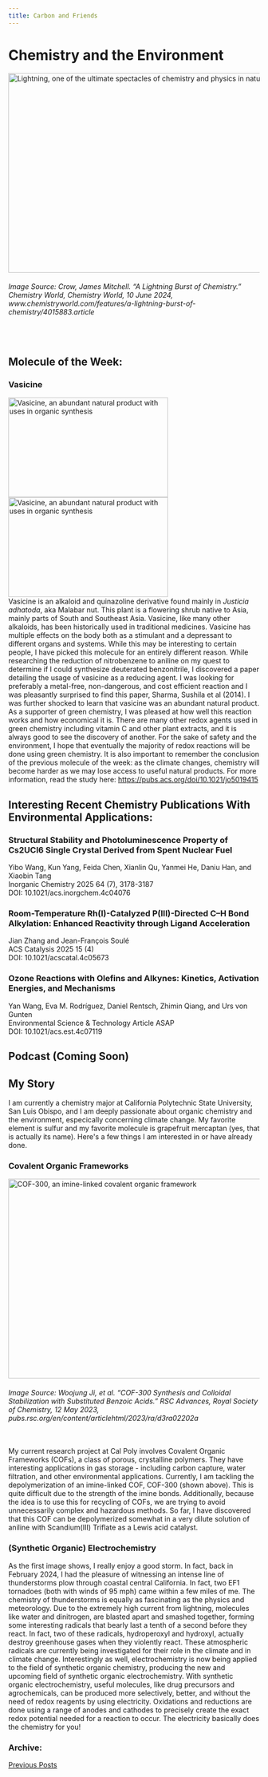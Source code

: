 ```yaml
---
title: Carbon and Friends
--- 
```


# Chemistry and the Environment
<img src="https://d2cbg94ubxgsnp.cloudfront.net/Pictures/1024x536/8/5/0/520850_gettyimages1150911432_497643_crop.jpg" alt="Lightning, one of the ultimate spectacles of chemistry and physics in nature" width="800" height="400">

###### Image Source: Crow, James Mitchell. “A Lightning Burst of Chemistry.” Chemistry World, Chemistry World, 10 June 2024, www<area>.chemistryworld.com/features/a-lightning-burst-of-chemistry/4015883.article
<br>

## Molecule of the Week:
### Vasicine
<img src= "https://github.com/user-attachments/assets/c23d5c43-58b1-400f-b18e-7d7068dd6cac" alt="Vasicine, an abundant natural product with uses in organic synthesis" width="320" height="200">
<img src= "https://github.com/user-attachments/assets/afc164af-9c7d-4691-a982-57cb3528ef64" alt="Vasicine, an abundant natural product with uses in organic synthesis" width="320" height="200">
<br>
Vasicine is an alkaloid and quinazoline derivative found mainly in <em>Justicia adhatoda</em>, aka Malabar nut. This plant is a flowering shrub native to Asia, mainly parts of South and Southeast Asia. Vasicine, like many other alkaloids, has been historically used in traditional medicines. Vasicine has multiple effects on the body both as a stimulant and a depressant to different organs and systems. While this may be interesting to certain people, I have picked this molecule for an entirely different reason. While researching the reduction of nitrobenzene to aniline on my quest to determine if I could synthesize deuterated benzonitrile, I discovered a paper detailing the usage of vasicine as a reducing agent. I was looking for preferably a metal-free, non-dangerous, and cost efficient reaction and I was pleasantly surprised to find this paper, Sharma, Sushila et al (2014). I was further shocked to learn that vasicine was an abundant natural product. As a supporter of green chemistry, I was pleased at how well this reaction works and how economical it is. There are many other redox agents used in green chemistry including vitamin C and other plant extracts, and it is always good to see the discovery of another. For the sake of safety and the environment, I hope that eventually the majority of redox reactions will be done using green chemistry. It is also important to remember the conclusion of the previous molecule of the week: as the climate changes, chemistry will become harder as we may lose access to useful natural products. 
For more information, read the study here: <a href="https://pubs.acs.org/doi/10.1021/jo5019415">https://pubs.acs.org/doi/10.1021/jo5019415</a>
   

<br>
  



## Interesting Recent Chemistry Publications With Environmental Applications:
### Structural Stability and Photoluminescence Property of Cs2UCl6 Single Crystal Derived from Spent Nuclear Fuel
Yibo Wang, Kun Yang, Feida Chen, Xianlin Qu, Yanmei He, Daniu Han, and Xiaobin Tang <br>
Inorganic Chemistry 2025 64 (7), 3178-3187 <br>
DOI: 10.1021/acs.inorgchem.4c04076 <br>

### Room-Temperature Rh(I)-Catalyzed P(III)-Directed C–H Bond Alkylation: Enhanced Reactivity through Ligand Acceleration
Jian Zhang and Jean-François Soulé <br>
ACS Catalysis 2025 15 (4) <br>
DOI: 10.1021/acscatal.4c05673  <br>

### Ozone Reactions with Olefins and Alkynes: Kinetics, Activation Energies, and Mechanisms
Yan Wang, Eva M. Rodríguez, Daniel Rentsch, Zhimin Qiang, and Urs von Gunten <br>
Environmental Science & Technology Article ASAP <br>
DOI: 10.1021/acs.est.4c07119 <br>
## Podcast (Coming Soon)



## My Story
I am currently a chemistry major at California Polytechnic State University, San Luis Obispo, and I am deeply passionate about organic chemistry and the environment, especically concerning climate change. My favorite element is sulfur and my favorite molecule is grapefruit mercaptan (yes, that is actually its name). Here's a few things I am interested in or have already done.

### Covalent Organic Frameworks
<img src="https://pubs.rsc.org/image/article/2023/RA/d3ra02202a/d3ra02202a-s1_hi-res.gif" alt="COF-300, an imine-linked covalent organic framework" width="600" height="400">
 
###### Image Source: Woojung Ji, et al. “COF-300 Synthesis and Colloidal Stabilization with Substituted Benzoic Acids.” RSC Advances, Royal Society of Chemistry, 12 May 2023, pubs.rsc.org/en/content/articlehtml/2023/ra/d3ra02202a <br/>
<br/>
My current research project at Cal Poly involves Covalent Organic Frameworks (COFs), a class of porous, crystalline polymers. They have interesting applications in gas storage - including carbon capture, water filtration, and other environmental applications. Currently, I am tackling the depolymerization of an imine-linked COF, COF-300 (shown above). This is quite difficult due to the strength of the imine bonds. Additionally, because the idea is to use this for recycling of COFs, we are trying to avoid unnecessarily complex and hazardous methods. So far, I have discovered that this COF can be depolymerized somewhat in a very dilute solution of aniline with Scandium(III) Triflate as a Lewis acid catalyst.

### (Synthetic Organic) Electrochemistry
As the first image shows, I really enjoy a good storm. In fact, back in February 2024, I had the pleasure of witnessing an intense line of thunderstorms plow through coastal central California. In fact, two EF1 tornadoes (both with winds of 95 mph) came within a few miles of me. The chemistry of thunderstorms is equally as fascinating as the physics and meteorology. Due to the extremely high current from lightning, molecules like water and dinitrogen, are blasted apart and smashed together, forming some interesting radicals that bearly last a tenth of a second before they react. In fact, two of these radicals, hydroperoxyl and hydroxyl, actually destroy greenhouse gases when they violently react. These atmospheric radicals are currently being investigated for their role in the climate and in climate change. 
Interestingly as well, electrochemistry is now being applied to the field of synthetic organic chemistry, producing the new and upcoming field of synthetic organic electrochemistry. With synthetic organic electrochemistry, useful molecules, like drug precursors and agrochemicals, can be produced more selectively, better, and without the need of redox reagents by using electricity. Oxidations and reductions are done using a range of anodes and cathodes to precisely create the exact redox potential needed for a reaction to occur. The electricity basically does the chemistry for you!

### Archive:
[Previous Posts](./archive.html)

